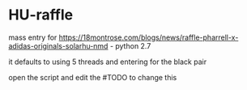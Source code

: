 # HU-raffle
mass entry for https://18montrose.com/blogs/news/raffle-pharrell-x-adidas-originals-solarhu-nmd - python 2.7

it defaults to using 5 threads and entering for the black pair

open the script and edit the #TODO to change this 
